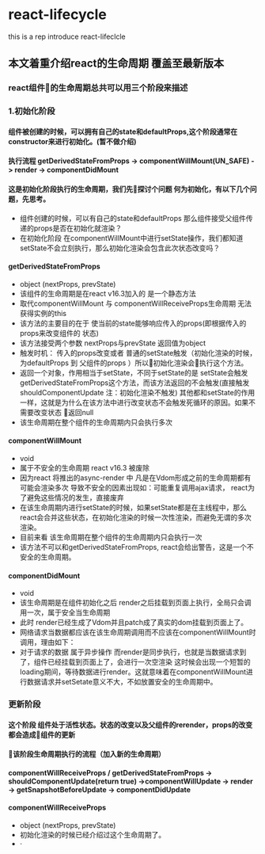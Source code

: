 # react-lifecycle
this is a rep introduce react-lifeclcle

## 本文着重介绍react的生命周期 覆盖至最新版本

### react组件的生命周期总共可以用三个阶段来描述

### 1.初始化阶段

#### 组件被创建的时候，可以拥有自己的state和defaultProps,这个阶段通常在constructor来进行初始化。(暂不做介绍)

#### 执行流程 getDerivedStateFromProps -> componentWillMount(UN_SAFE) -> render -> componentDidMount

#### 这是初始化阶段执行的生命周期，我们先探讨个问题 何为初始化，有以下几个问题，先思考。

- 组件创建的时候，可以有自己的state和defaultProps 那么组件接受父组件传递的props是否在初始化就渲染？
- 在初始化阶段 在componentWillMount中进行setState操作，我们都知道setState不会立刻执行，那么初始化渲染会包含此次状态改变吗？

#### getDerivedStateFromProps

-  object (nextProps, prevState)
-  该组件的生命周期是在react v16.3加入的 是一个静态方法
-  取代componentWillMount 与 componentWillReceiveProps生命周期 无法获得实例的this
-  该方法的主要目的在于 使当前的state能够响应传入的props(即根据传入的props来改变组件的 状态)
-  该方法接受两个参数 nextProps与prevState 返回值为object
-  触发时机： 传入的props改变或者 普通的setState触发（初始化渲染的时候，为defaultProps 到 父组件的props ）所以初始化渲染会执行这个方法。
-  返回一个对象，作用相当于setState，不同于setState的是 setState会触发getDerivedStateFromProps这个方法，而该方法返回的不会触发(直接触发 shouldComponentUpdate 注：初始化渲染不触发) 其他都和setState的作用一样，这就是为什么在该方法中进行改变状态不会触发死循环的原因。如果不需要改变状态 返回null
-  该生命周期在整个组件的生命周期内只会执行多次

#### componentWillMount
- void
- 属于不安全的生命周期 react v16.3 被废除
- 因为react 将推出的async-render 中 凡是在Vdom形成之前的生命周期都有可能会渲染多次 导致不安全的因素出现如：可能重复调用ajax请求， react为了避免这些情况的发生，直接废弃
- 在该生命周期内进行setState的时候，如果setState都是在主线程中，那么react会合并这些状态，在初始化渲染的时候一次性渲染，而避免无谓的多次渲染。
- 目前来看 该生命周期在整个组件的生命周期内只会执行一次
- 该方法不可以和getDerivedStateFromProps, react会给出警告，这是一个不安全的生命周期。

#### componentDidMount
- void
- 该生命周期是在组件初始化之后 render之后挂载到页面上执行，全局只会调用一次，属于安全当生命周期
- 此时 render已经生成了Vdom并且patch成了真实的dom挂载到页面上了。
- 网络请求当数据都应该在该生命周期调用而不应该在componentWillMount时调用，理由如下：
- 对于请求的数据 属于异步操作 而render是同步执行，也就是当数据请求到了，组件已经挂载到页面上了，会进行一次空渲染 这时候会出现一个短暂的loading期间，等待数据进行render。这就意味着在componentWillMount进行数据请求并setSetate意义不大，不如放置安全的生命周期中。

### 更新阶段

#### 这个阶段 组件处于活性状态。状态的改变以及父组件的rerender，props的改变都会造成组件的更新

#### 该阶段生命周期执行的流程（加入新的生命周期）

#### componentWillReceiveProps / getDerivedStateFromProps -> shouldComponentUpdate(return true) ->componentWillUpdate -> render -> getSnapshotBeforeUpdate -> componentDidUpdate

#### componentWillReceiveProps

-  object (nextProps, prevState)
- 初始化渲染的时候已经介绍过这个生命周期了。
- ·